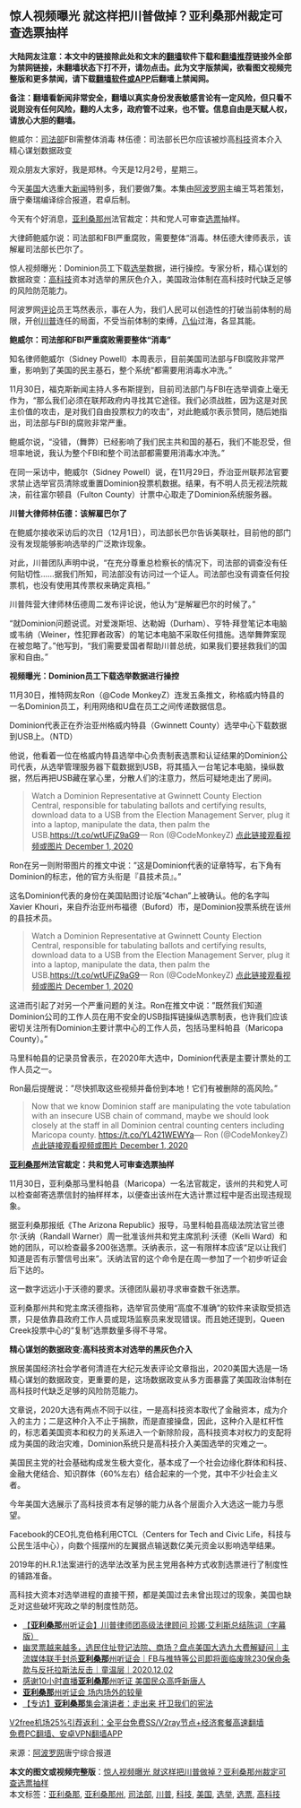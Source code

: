  <h2>惊人视频曝光 就这样把川普做掉？亚利桑那州裁定可查选票抽样</h2> <p class="notice"><b>大陆网友注意：本文中的链接除此处和文末的<a href="https://github.com/bannedbook/fanqiang" >翻墙</a>软件下载和<a href="https://github.com/killgcd/justmysocks/blob/master/README.md">翻墙推荐</a>链接外全部为禁网链接，未翻墙状态下打不开，请勿点击。此为文字版禁闻，欲看图文视频完整版和更多禁闻，请下载<a href="https://github.com/bannedbook/fanqiang">翻墙软件或APP</a>后翻墙上禁闻网。</p><p>备注：翻墙看新闻非常安全，翻墙以真实身份发表敏感言论有一定风险，但只看不说则没有任何风险，翻的人太多，政府管不过来，也不管。信息自由是天赋人权，请放心大胆的翻墙。</b></p>  <div class="entry"> <p id="summary">鲍威尔：<a href="https://www.bannedbook.org/bnews/tag/%e5%8f%b8%e6%b3%95%e9%83%a8/" class="st_tag internal_tag" rel="tag" title="标签 司法部 下的日志">司法部</a>FBI需整体消毒 林伍德：司法部长巴尔应该被炒高<a href="https://www.bannedbook.org/bnews/tag/%E7%A7%91%E6%8A%80/" class="st_tag internal_tag" rel="tag" title="标签 科技 下的日志">科技</a>资本介入 精心谋划数据政变</p> <p>观众朋友大家好，我是郑林。今天是12月2号，星期三。</p> <p>今天<a href="https://www.bannedbook.org/bnews/tag/%e7%be%8e%e5%9b%bd/" class="st_tag internal_tag" rel="tag" title="标签 美国 下的日志">美国</a>大选重大<span class='wp_keywordlink_affiliate'><a href="https://www.bannedbook.org/" title="新闻">新闻</a></span>特别多，我们要做7集。本集由<span class='wp_keywordlink_affiliate'><a href="https://www.aboluowang.com/" title="阿波罗网" target="_blank">阿波罗网</a></span>主编王笃若策划，唐宁秦瑞编译综合报道，君卓后制。</p> <p>今天有个好消息，<a href="https://www.bannedbook.org/bnews/tag/%E4%BA%9A%E5%88%A9%E6%A1%91%E9%82%A3%E5%B7%9E/" class="st_tag internal_tag" rel="tag" title="标签 亚利桑那州 下的日志">亚利桑那州</a>法官裁定：共和党人可审查<a href="https://www.bannedbook.org/bnews/tag/%E9%80%89%E7%A5%A8/" class="st_tag internal_tag" rel="tag" title="标签 选票 下的日志">选票</a>抽样。</p> <p>大律師鲍威尔说：司法部和FBI严重腐败，需要整体“消毒。林伍德大律师表示，该解雇司法部长巴尔了。</p> <p>惊人视频曝光：Dominion员工下载<a href="https://www.bannedbook.org/bnews/tag/%e9%80%89%e4%b8%be/" class="st_tag internal_tag" rel="tag" title="标签 选举 下的日志">选举</a>数据，进行操控。专家分析，精心谋划的数据政变：<a href="https://www.bannedbook.org/bnews/tag/%e9%ab%98%e7%a7%91%e6%8a%80/" class="st_tag internal_tag" rel="tag" title="标签 高科技 下的日志">高科技</a>资本对选举的黑灰色介入，美国政治体制在高科技时代缺乏足够的风险防范能力。</p> <p>阿波罗网<span class='wp_keywordlink_affiliate'><a href="https://www.bannedbook.org/bnews/comments/" title="新闻评论" target="_blank">评论</a></span>员王笃然表示，事在人为，我们人民可以创造性的打破当前体制的局限，开创<a href="https://www.bannedbook.org/bnews/tag/%e5%b7%9d%e6%99%ae/" class="st_tag internal_tag" rel="tag" title="标签 川普 下的日志">川普</a>连任的局面，不受当前体制的束缚，<span class='wp_keywordlink'><a href="https://www.bannedbook.org/forum3/topic44.html" title="八仙得道传" target="_blank">八仙</a></span>过海，各显其能。</p> <p><strong>鲍威尔：司法部和FBI严重腐败需要整体“消毒”</strong></p> <p>知名律师鲍威尔（Sidney Powell）本周表示，目前美国司法部与FBI腐败非常严重，影响到了美国的民主基石，整个系统“都需要用消毒水冲洗。”</p> <p>11月30日，福克斯新闻主持人多布斯提到，目前司法部门与FBI在选举调查上毫无作为，“那么我们必须在联邦政府内寻找其它途径。我们必须战胜，因为这是对民主价值的攻击，是对我们自由投票权力的攻击”，对此鲍威尔表示赞同，随后她指出，司法部与FBI的腐败非常严重。</p>  <p>鲍威尔说，“没错，（舞弊）已经影响了我们民主共和国的基石，我们不能忍受，但坦率地说，我认为整个FBI和整个司法部都需要用消毒水冲洗。”</p> <p>在同一采访中，鲍威尔（Sidney Powell）说，在11月29日，乔治亚州联邦法官要求禁止选举官员清除或重置Dominion投票机数据。结果，有不明人员无视法院裁决，前往富尔顿县（Fulton County）计票中心取走了Dominion系统服务器。</p> <p><strong>川普大律师林伍德</strong><strong>：该解雇巴尔了</strong></p> <p>在鲍威尔接收采访后的次日（12月1日），司法部长巴尔告诉美联社，目前他的部门没有发现能够影响选举的广泛欺诈现象。</p> <p>对此，川普团队声明中说，“在充分尊重总检察长的情况下，司法部的调查没有任何贴切性&#8230;&#8230;据我们所知，司法部没有访问过一个证人。司法部也没有调查任何投票机，也没有使用其传票权来确定真相。”</p> <p>川普阵营大律师林伍德周二发布评论说，他认为“是解雇巴尔的时候了。”</p> <p>“就Dominion问题说谎。对爱泼斯坦、达勒姆（Durham）、亨特·拜登笔记本电脑或韦纳（Weiner，性犯罪者政客）的笔记本电脑不采取任何措施。选举舞弊案现在被忽略了。”他写到，“我们需要爱国者帮助川普总统，如果我们要拯救我们的国家和自由。”</p> <p><strong>视频曝光：Dominion员工下载选举数据进行操控</strong></p> <p>11月30日，推特网友Ron（@Code MonkeyZ）连发五条推文，称格威内特县的一名Dominion员工，利用网络和U盘在员工之间传递数据信息。</p> <p>Dominion代表正在乔治亚州格威内特县（Gwinnett County）选举中心下载数据到USB上。（NTD）</p>  <p>他说，他看着一位在格威内特县选举中心负责制表选票和认证结果的Dominion公司代表，从选举管理服务器下载数据到USB，将其插入一台笔记本电脑，操纵数据，然后再把USB藏在掌心里，分散人们的注意力，然后可疑地走出了房间。</p> <blockquote><p>Watch a Dominion Representative at Gwinnett County Election Central, responsible for tabulating ballots and certifying results, download data to a USB from the Election Management Server, plug it into a laptop, manipulate the data, then palm the USB.<a href="https://t.co/wtUFjZ9aG9">https://t.co/wtUFjZ9aG9</a>— Ron (@CodeMonkeyZ) <a href="https://twitter.com/CodeMonkeyZ/status/1333641704839147520?ref_src=twsrc%5Etfw">点此链接观看视频或图片 December 1, 2020</a></p></blockquote> <p>Ron在另一则附带图片的推文中说：&#8221;这是Dominion代表的证章特写，右下角有Dominion的标志，他的官方头衔是『县技术员』。&#8221;</p> <p>这名Dominion代表的身份在美国贴图讨论版&#8221;4chan&#8221;上被确认。他的名字叫Xavier Khouri，来自乔治亚州布福德（Buford）市，是Dominion投票系统在该州的县技术员。</p> <blockquote><p>Watch a Dominion Representative at Gwinnett County Election Central, responsible for tabulating ballots and certifying results, download data to a USB from the Election Management Server, plug it into a laptop, manipulate the data, then palm the USB.<a href="https://t.co/wtUFjZ9aG9">https://t.co/wtUFjZ9aG9</a>— Ron (@CodeMonkeyZ) <a href="https://twitter.com/CodeMonkeyZ/status/1333641704839147520?ref_src=twsrc%5Etfw">点此链接观看视频或图片 December 1, 2020</a></p></blockquote> <p>这进而引起了对另一个严重问题的关注。Ron在推文中说：&#8221;既然我们知道Dominion公司的工作人员在用不安全的USB指挥链操纵选票制表，也许我们应该密切关注所有Dominion主要计票中心的工作人员，包括马里科帕县（Maricopa County）。&#8221;</p> <p>马里科帕县的记录员曾表示，在2020年大选中，Dominion代表是主要计票处的工作人员之一。</p> <p>Ron最后提醒说：&#8221;尽快抓取这些视频并备份到本地！它们有被删除的高风险。&#8221;</p> <blockquote><p>Now that we know Dominion staff are manipulating the vote tabulation with an insecure USB chain of command, maybe we should look closely at the staff in all Dominion central counting centers including Maricopa county. <a href="https://t.co/YL421WEWYa">https://t.co/YL421WEWYa</a>— Ron (@CodeMonkeyZ) <a href="https://twitter.com/CodeMonkeyZ/status/1333684407287234560?ref_src=twsrc%5Etfw">点此链接观看视频或图片 December 1, 2020</a></p></blockquote> <p><strong><a href="https://www.bannedbook.org/bnews/tag/%e4%ba%9a%e5%88%a9%e6%a1%91%e9%82%a3/" class="st_tag internal_tag" rel="tag" title="标签 亚利桑那 下的日志">亚利桑那</a>州法官裁定：共和党人可审查选票抽样</strong></p>  <p>11月30日，亚利桑那马里科帕县（Maricopa）一名法官裁定，该州的共和党人可以检查邮寄选票信封的抽样样本，以便查出该州在大选计票过程中是否出现违规现象。</p> <p>据亚利桑那报纸《The Arizona Republic》报导，马里科帕县高级法院法官兰德尔‧沃纳（Randall Warner）周一批准该州共和党主席凯利‧沃德（Kelli Ward）和她的团队，可以检查最多200张选票。沃纳表示，这一有限样本应该“足以让我们知道是否有示警信号出来”。沃纳法官的这个命令是在周一参加了一个初步听证会后下达的。</p> <p>这一数字远远小于沃德的要求。沃德团队最初寻求审查数千张选票。</p> <p>亚利桑那州共和党主席沃德指称，选举官员使用“高度不准确”的软件来读取受损选票，只是依靠县政府工作人员或现场监察员来发现错误。而且她还提到，Queen Creek投票中心的“复制”选票数量多得不寻常。</p> <p><strong>精心谋划的数据政变:高科技资本对选举的黑灰色介入</strong></p> <p>旅居美国经济社会学者何清涟在大纪元发表评论文章指出，2020美国大选是一场精心谋划的数据政变，更重要的是，这场数据政变从多方面暴露了美国政治体制在高科技时代缺乏足够的风险防范能力。</p> <p>文章说，2020大选有两点不同于以往，一是高科技资本取代了金融资本，成为介入的主力；二是这种介入不止于捐款，而是直接操盘，因此，这种介入是杠杆性的，标志着美国资本和权力的关系进入一个新除阶段，高科技资本对权力的支配将成为美国的政治灾难，Dominion系统只是高科技介入美国选举的灾难之一。</p> <p>美国民主党的社会基础构成发生极大变化，基本成了一个社会边缘化群体和科技、金融大佬结合、知识群体（60%左右）结合起来的一个党，其中不少社会主义者。</p> <p>今年美国大选展示了高科技资本有足够的能力从各个层面介入大选这一能力与愿望。</p> <p>Facebook的CEO扎克伯格利用CTCL（Centers for Tech and Civic Life，科技与公民生活中心），向数个摇摆州的左翼据点输送数亿美元资金以影响选举结果。</p>  <p>2019年的H.R.1法案进行的选举法改革为民主党用各种方式收割选票进行了制度性的铺路准备。</p> <p>高科技大资本对选举进程的直接干预，都是美国过去未曾出现过的现象，美国也缺乏对这些破坏宪政之举的制度性防范。</p> <ul class='op-related-articles' title='相关阅读'> <li><a href='https://www.bannedbook.org/bnews/bannedvideo/20201202/1440917.html' target='_blank'>【<b>亚利桑那</b>州听证会】川普律师团高级法律顾问 珍娜·艾利斯总结陈词（字幕版）</a></li> <li><a href='https://www.bannedbook.org/bnews/taiwannews/20201202/1440867.html' target='_blank'>幽灵票越来越多，选民住址登记法院、商场？盘点美国大选九大费解疑问｜主流媒体联手封杀<b>亚利桑那</b>州听证会｜FB与推特等公司即将面临废除230保命条款与反托拉斯法反击｜童温层｜2020.12.02</a></li> <li><a href='https://www.bannedbook.org/bnews/taiwannews/20201202/1440825.html' target='_blank'>感谢10小时直播<b>亚利桑那</b>州听证 美国民众高呼新唐人</a></li> <li><a href='https://www.bannedbook.org/bnews/bannedvideo/20201202/1440763.html' target='_blank'><b>亚利桑那</b>州听证会 场内场外的较量</a></li> <li><a href='https://www.bannedbook.org/bnews/comments/20201202/1440722.html' target='_blank'>【专访】<b>亚利桑那</b>集会演讲者：走出来 扞卫我们的宪法</a></li> </ul> <p class="texttj"> <a href="https://www.bannedbook.org/forum23/topic22702.html" target="_blank">V2free机场25%引荐返利：全平台免费SS/V2ray节点+经济套餐高速翻墙</a><br/> <a href="https://github.com/bannedbook/fanqiang/wiki/%E7%A6%81%E9%97%BB%E7%BD%91%E5%AE%89%E5%8D%93%E7%BF%BB%E5%A2%99%E6%96%B0%E9%97%BBAPP" target="_blank">免费PC翻墙、安卓VPN翻墙APP</a></p><p> 来源：<a href="https://www.aboluowang.com/2020/1203/1529771.html" target="_blank">阿波罗网</a>唐宁综合报道 </p><a name='sharetosocial'></a>       <div><b>本文的图文或视频完整版</b>：<a href='https://www.bannedbook.org/bnews/cnnews/20201203/1441037.html'>惊人视频曝光 就这样把川普做掉？亚利桑那州裁定可查选票抽样</a></div>  </div><!--END ENTRY--> <div class="postfooter"> <div>本文标签：<a href="https://www.bannedbook.org/bnews/tag/%e4%ba%9a%e5%88%a9%e6%a1%91%e9%82%a3/" rel="tag">亚利桑那</a>, <a href="https://www.bannedbook.org/bnews/tag/%E4%BA%9A%E5%88%A9%E6%A1%91%E9%82%A3%E5%B7%9E/" rel="tag">亚利桑那州</a>, <a href="https://www.bannedbook.org/bnews/tag/%e5%8f%b8%e6%b3%95%e9%83%a8/" rel="tag">司法部</a>, <a href="https://www.bannedbook.org/bnews/tag/%e5%b7%9d%e6%99%ae/" rel="tag">川普</a>, <a href="https://www.bannedbook.org/bnews/tag/%E7%A7%91%E6%8A%80/" rel="tag">科技</a>, <a href="https://www.bannedbook.org/bnews/tag/%e7%be%8e%e5%9b%bd/" rel="tag">美国</a>, <a href="https://www.bannedbook.org/bnews/tag/%e9%80%89%e4%b8%be/" rel="tag">选举</a>, <a href="https://www.bannedbook.org/bnews/tag/%E9%80%89%E7%A5%A8/" rel="tag">选票</a>, <a href="https://www.bannedbook.org/bnews/tag/%e9%ab%98%e7%a7%91%e6%8a%80/" rel="tag">高科技</a></div>  </div><!--END POSTFOOTER--> 